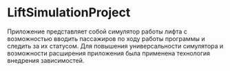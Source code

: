 # LiftSimulationProject
Приложение  представляет 
собой симулятор работы лифта с возможностью вводить пассажиров по ходу работы 
программы и следить за их статусом. Для повышения универсальности симулятора 
и  возможности  расширения  приложения  была  применена  технология  внедрения 
зависимостей. 
